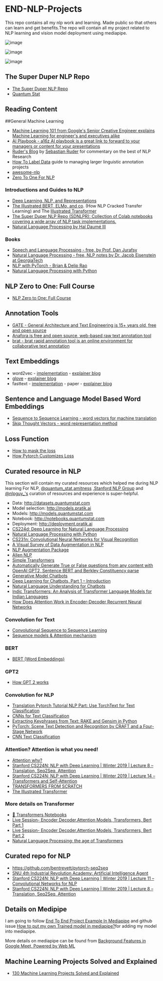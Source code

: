 # END-NLP-Projects
This repo contains all my nlp work and learning. Made public so that others can learn and get benefits.The repo will contain all my project related to NLP learning and vision model deployment using mediapipe.

![image](https://media.giphy.com/media/YknAouVrcbkiDvWUOR/giphy.gif)

![image](https://media.giphy.com/media/26xBtSyoi5hUUkCEo/giphy.gif)

![image](https://media.giphy.com/media/3o6Ztg5jGKDQSjaZ1K/giphy.gif)

## The Super Duper NLP Repo
- [The Super Duper NLP Repo](https://notebooks.quantumstat.com/)
- [Quantum Stat](https://quantumstat.medium.com/)

## Reading Content

##General Machine Learning
- [Machine Learning 101 from Google's Senior Creative Engineer explains Machine Learning for engineer's and executives alike](https://docs.google.com/presentation/d/1kSuQyW5DTnkVaZEjGYCkfOxvzCqGEFzWBy4e9Uedd9k/edit?usp=sharing)
- [AI Playbook - a16z AI playbook is a great link to forward to your managers or content for your presentations](https://aiplaybook.a16z.com/)
- [Ruder's Blog](http://ruder.io/#open) by [Sebastian Ruder](https://twitter.com/seb_ruder) for commentary on the best of NLP Research
- [How To Label Data](https://www.lighttag.io/how-to-label-data/) guide to managing larger linguistic annotation projects
- [awesome-nlp](https://github.com/keon/awesome-nlp#books)
- [Zero To One For NLP](https://pakodas.substack.com/p/nlp-metablog-a-blog-of-blogs-693e3a8f1e0c)

### Introductions and Guides to NLP
- [Deep Learning, NLP, and Representations](https://colah.github.io/posts/2014-07-NLP-RNNs-Representations/)
- [The Illustrated BERT, ELMo, and co](https://jalammar.github.io/illustrated-bert/). (How NLP Cracked Transfer Learning) and The [Illustrated Transformer](https://jalammar.github.io/illustrated-transformer/)
- [The Super Duper NLP Repo (SDNLPR): Collection of Colab notebooks covering a wide array of NLP task implementations.](https://notebooks.quantumstat.com/)
- [Natural Language Processing by Hal Daumé III](https://nlpers.blogspot.com/)


### Books
- [Speech and Language Processing - free, by Prof. Dan Jurafsy](https://web.stanford.edu/~jurafsky/slp3/)
- [Natural Language Processing - free, NLP notes by Dr. Jacob Eisenstein at GeorgiaTech](https://github.com/jacobeisenstein/gt-nlp-class)
- [NLP with PyTorch - Brian & Delip Rao](https://github.com/joosthub/PyTorchNLPBook)
- [Natural Language Processing with Python](https://www.nltk.org/book/)

## NLP Zero to One: Full Course
- [NLP Zero to One: Full Course](https://medium.com/nerd-for-tech/nlp-zero-to-one-full-course-4f8e1902c379)

## Annotation Tools
- [GATE - General Architecture and Text Engineering is 15+ years old, free and open source](https://gate.ac.uk/overview.html)
- [Anafora is free and open source, web-based raw text annotation tool](https://github.com/weitechen/anafora)
- [brat - brat rapid annotation tool is an online environment for collaborative text annotation](https://brat.nlplab.org/)

## Text Embeddings
- word2vec - [implementation](https://code.google.com/archive/p/word2vec/) - [explainer blog](http://colah.github.io/posts/2014-07-NLP-RNNs-Representations/)
- [glove](https://nlp.stanford.edu/pubs/glove.pdf) - [explainer blog](https://blog.acolyer.org/2016/04/22/glove-global-vectors-for-word-representation/)
- fasttext - [implementation](https://github.com/facebookresearch/fastText) - paper - [explainer blog](https://towardsdatascience.com/fasttext-under-the-hood-11efc57b2b3)

## Sentence and Language Model Based Word Embeddings
- [Sequence to Sequence Learning - word vectors for machine translation](https://papers.nips.cc/paper/5346-sequence-to-sequence-learning-with-neural-networks.pdf)
- [Skip Thought Vectors - word representation method](https://arxiv.org/abs/1506.06726)



## Loss Function
- [How to mask the loss](https://www.programmersought.com/article/7809233934/)
- [How Pytorch Customizes Loss](https://www.programmersought.com/article/4356271119/)

## Curated resource in NLP
This section will contain my curated resources which helped me during NLP learning
For NLP, [@quantum_stat](https://twitter.com/Quantum_Stat),[amitness](https://twitter.com/amitness) ,[Stanford NLP Group](https://twitter.com/stanfordnlp) and [@nlpguy_'s](https://twitter.com/nlpguy_) curation of resources and experience is super-helpful.

- Data: http://datasets.quantumstat.com
- Model selection: http://models.pratik.ai
- Models: http://models.quantumstat.com
- Notebook: http://notebooks.quantumstat.com
- Deployment: http://deployment.pratik.ai
- [CS224d: Deep Learning for Natural Language Processing](http://cs224d.stanford.edu/)
- [Natural Language Processing with Python](http://www.nltk.org/book/)
- [CS231n: Convolutional Neural Networks for Visual Recognition](http://cs231n.stanford.edu/)
- [A Visual Survey of Data Augmentation in NLP](https://amitness.com/2020/05/data-augmentation-for-nlp/)
- [NLP Augmentation Package](https://github.com/makcedward/nlpaug)
- [Allen NLP](https://allennlp.org/)
- [Simple Transformers](https://simpletransformers.ai/)
- [Automatically Generate True or False questions from any content with OpenAI GPT2, Sentence BERT and Berkley Constituency parse](https://medium.com/swlh/practical-ai-automatically-generate-true-or-false-questions-from-any-content-with-openai-gpt2-9081ffe4d4c9)
- [Generative Model Chatbots](https://medium.com/botsupply/generative-model-chatbots-e422ab08461e)
- [Deep Learning for Chatbots, Part 1 – Introduction](http://www.wildml.com/2016/04/deep-learning-for-chatbots-part-1-introduction/?subscribe=success#blog_subscription-2)
- [Natural Language Understanding for Chatbots](https://medium.com/neuralspace/natural-language-understanding-for-chatbots-2eb7a81b9390)
- [Indic Transformers: An Analysis of Transformer Language Models for Indian Languages](https://medium.com/neuralspace/indic-transformers-an-analysis-of-transformer-language-models-for-indian-languages-c6b4db0643b)
- [How Does Attention Work in Encoder-Decoder Recurrent Neural Networks](https://machinelearningmastery.com/how-does-attention-work-in-encoder-decoder-recurrent-neural-networks/)

### Convolution for Text
- [Convolutional Sequence to Sequence Learning](https://charon.me/posts/pytorch/pytorch_seq2seq_5/)
- [Sequence models & Attention mechanism](https://charon.me/posts/dl/dl15/)


### BERT
- [BERT (Word Embeddings)](https://charon.me/posts/nlp/bert/)

### GPT2
- [How GPT 2 works](https://charon.me/posts/model/gpt-2/)

### Convolution for NLP
- [Translation Pytorch Tutorial NLP Part: Use TorchText for Text Classification](https://www.programmersought.com/article/93015028948/)
- [CNNs for Text Classification](https://cezannec.github.io/CNN_Text_Classification/)
- [Extracting Keyphrases from Text: RAKE and Gensim in Python](https://medium.com/@nikitasaxena0209)
- [PyTorch: Scene Text Detection and Recognition by CRAFT and a Four-Stage Network](https://towardsdatascience.com/pytorch-scene-text-detection-and-recognition-by-craft-and-a-four-stage-network-ec814d39db05)
- [CNN Text Classification](https://github.com/amitkml/CNN_Text_Classification)

### Attention? Attention is what you need!
- [Attention why?](https://lilianweng.github.io/lil-log/2018/06/24/attention-attention.html)
- [Stanford CS224N: NLP with Deep Learning | Winter 2019 | Lecture 8 – Translation, Seq2Seq, Attention](https://www.youtube.com/watch?v=XXtpJxZBa2c)
- [Stanford CS224N: NLP with Deep Learning | Winter 2019 | Lecture 14 – Transformers and Self-Attention](https://www.youtube.com/watch?v=5vcj8kSwBCY)
- [TRANSFORMERS FROM SCRATCH](http://peterbloem.nl/blog/transformers)
- [The Illustrated Transformer](https://jalammar.github.io/illustrated-transformer/)

### More details on Transformer
- [🤗 Transformers Notebooks](https://huggingface.co/transformers/notebooks.html)
- [Live Session- Encoder Decoder,Attention Models, Transformers, Bert Part 1](https://www.youtube.com/watch?v=bHfXYQgn0Cc)
- [Live Session- Encoder Decoder,Attention Models, Transformers, Bert Part 2](https://www.youtube.com/watch?v=ZU12u6-ewP0)
- [Natural Language Processing: the age of Transformers](https://blog.scaleway.com/building-a-machine-reading-comprehension-system-using-the-latest-advances-in-deep-learning-for-nlp/)
 
## Curated repo for NLP
- https://github.com/bentrevett/pytorch-seq2seq
- [SNU 4th Industrial Revolution Academy: Artificial Intelligence Agent](http://ling.snu.ac.kr/class/AI_Agent/)
- [Stanford CS224N: NLP with Deep Learning | Winter 2019 | Lecture 11 – Convolutional Networks for NLP](https://www.youtube.com/watch?v=EAJoRA0KX7I)
- [Stanford CS224N: NLP with Deep Learning | Winter 2019 | Lecture 8 – Translation, Seq2Seq, Attention](https://www.youtube.com/watch?v=XXtpJxZBa2c)

## Details on Medipipe

I am going to follow [End To End Project Example In Mediapipe](https://medium.com/@mahakal001/end-to-end-project-example-in-mediapipe-b74a4a8ebb61) and github issue [How to put my own Trained model in mediapipe?](https://github.com/google/mediapipe/issues/507)for adding my model into mediapipe.

More details on mediapipe can be found from [Background Features in Google Meet, Powered by Web ML](https://www.googblogs.com/tag/machine-perception/)

## Machine Learning Projects Solved and Explained
- [130 Machine Learning Projects Solved and Explained](https://medium.com/the-innovation/130-machine-learning-projects-solved-and-explained-605d188fb392)
